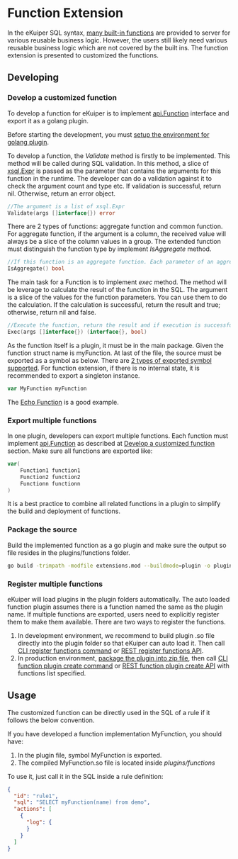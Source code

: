 # Function Extension

In the eKuiper SQL syntax, [many built-in functions](../sqls/built-in_functions.md) are provided to server for various reusable business logic. However, the users still likely need various reusable business logic which are not covered by the built ins. The function extension is presented to customized the functions.

## Developing

### Develop a customized function

To develop a function for eKuiper is to implement [api.Function](https://github.com/lf-edge/ekuiper/blob/master/pkg/api/stream.go) interface and export it as a golang plugin.

Before starting the development, you must [setup the environment for golang plugin](overview.md#setup-the-plugin-developing-environment). 

To develop a function, the _Validate_ method is firstly to be implemented. This method will be called during SQL validation. In this method, a slice of [xsql.Expr](https://github.com/lf-edge/ekuiper/blob/master/pkg/ast/expr.go) is passed as the parameter that contains the arguments for this function in the runtime. The developer can do a validation against it to check the argument count and type etc. If validation is successful, return nil. Otherwise, return an error object.

```go
//The argument is a list of xsql.Expr
Validate(args []interface{}) error
```
There are 2 types of functions: aggregate function and common function. For aggregate function, if the argument is a column, the received value will always be a slice of the column values in a group. The extended function must distinguish the function type by implement _IsAggregate_ method.

```go
//If this function is an aggregate function. Each parameter of an aggregate function will be a slice
IsAggregate() bool
```

The main task for a Function is to implement _exec_ method. The method will be leverage to calculate the result of the function in the SQL. The argument is a slice of the values for the function parameters. You can use them to do the calculation. If the calculation is successful, return the result and true; otherwise, return nil and false. 

```go
//Execute the function, return the result and if execution is successful.If execution fails, return the error and false. 
Exec(args []interface{}) (interface{}, bool)
```  

As the function itself is a plugin, it must be in the main package. Given the function struct name is myFunction. At last of the file, the source must be exported as a symbol as below. There are [2 types of exported symbol supported](overview.md#plugin-development). For function extension, if there is no internal state, it is recommended to export a singleton instance.

```go
var MyFunction myFunction
```

The [Echo Function](https://github.com/lf-edge/ekuiper/blob/master/extensions/functions/echo/echo.go) is a good example.

### Export multiple functions

In one plugin, developers can export multiple functions. Each function must implement [api.Function](https://github.com/lf-edge/ekuiper/blob/master/pkg/api/stream.go) as described at [Develop a customized function](#develop-a-customized-function) section. Make sure all functions are exported like:

```go
var(
    Function1 function1
    Function2 function2
    Functionn functionn
)
```

It is a best practice to combine all related functions in a plugin to simplify the build and deployment of functions.

### Package the source

Build the implemented function as a go plugin and make sure the output so file resides in the plugins/functions folder.

```bash
go build -trimpath -modfile extensions.mod --buildmode=plugin -o plugins/functions/MyFunction.so extensions/functions/my_function.go
```

### Register multiple functions

eKuiper will load plugins in the plugin folders automatically. The auto loaded function plugin assumes there is a function named the same as the plugin name. If multiple functions are exported, users need to explicitly register them to make them available. There are two ways to register the functions.

1. In development environment, we recommend to build plugin .so file directly into the plugin folder so that eKuiper can auto load it. Then call [CLI register functions command](../cli/plugins.md#register-functions) or [REST register functions API](../restapi/plugins.md#register-functions).
2. In production environment, [package the plugin into zip file](../plugins/plugins_tutorial.md#plugin-deployment-1), then call [CLI function plugin create command](../cli/plugins.md#create-a-plugin) or [REST function plugin create API](../restapi/plugins.md#create-a-plugin) with functions list specified.

## Usage

The customized function can be directly used in the SQL of a rule if it follows the below convention.

If you have developed a function implementation MyFunction, you should have:
1. In the plugin file, symbol MyFunction is exported.
2. The compiled MyFunction.so file is located inside _plugins/functions_

To use it, just call it in the SQL inside a rule definition:
```json
{
  "id": "rule1",
  "sql": "SELECT myFunction(name) from demo",
  "actions": [
    {
      "log": {
      }
    }
  ]
}
```
